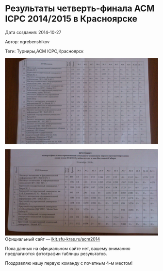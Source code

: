 # Результаты четверть-финала ACM ICPC 2014/2015 в Красноярске

Дата создания: 2014-10-27

Автор: ngrebenshikov

Теги: Турниры,ACM ICPC,Красноярск

 ![](../images/f731f436f3.jpg)

 ![](../images/bf3510c435.jpg)Официальный сайт — [ikit.sfu-kras.ru/acm2014](http://ikit.sfu-kras.ru/acm2014)  
  
Пока данных на официальном сайте нет, вашему вниманию предлагаются фотографии таблицы результатов.  
  
Поздравляю нашу первую команду с почетным 4-м местом!

